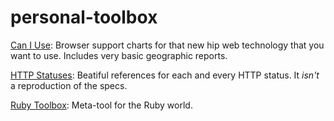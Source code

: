 # personal-toolbox

[Can I Use](http://caniuse.com/): Browser support charts for that new hip web technology that you want to use. Includes very basic geographic reports.

[HTTP Statuses](https://httpstatuses.com/): Beatiful references for each and every HTTP status. It _isn't_ a reproduction of the specs.

[Ruby Toolbox](https://www.ruby-toolbox.com/): Meta-tool for the Ruby world.

